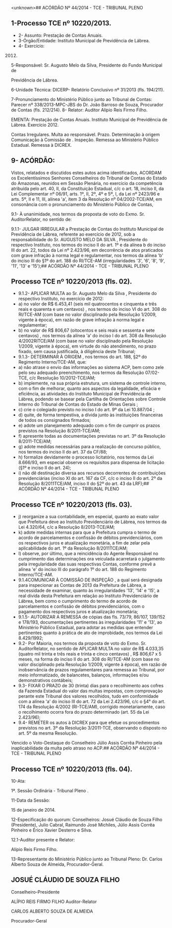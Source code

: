 &lt;unknown&gt;## ACÓRDÃO Nº 44/2014 - TCE - TRIBUNAL PLENO

## 1-Processo TCE nº 10220/2013.

- 2- Assunto: Prestação de Contas Anuais.
- 3-Órgão/Entidade: Instituto Municipal de Previdência de Lábrea.
- 4- Exercício:

2012.

5-Responsável: Sr. Augusto Melo da Silva, Presidente do Fundo Municipal de

Previdência de Lábrea.

6-Unidade Técnica: DICERP- Relatório Conclusivo nº 31/2013 (fls. 194/211).

7-Pronunciamento  do  Ministério  Público  junto  ao  Tribunal  de  Contas: Parecer  nº 338/2013-MPC-JBS do Dr. João Barroso de Souza, Procurador de Contas (fls. 212/214). 8- Relator: Auditor Alípio Reis Firmo Filho.

EMENTA: Prestação de Contas Anuais. Instituto Municipal de Previdência de Lábrea. Exercício 2012.

Contas Irregulares. Multa ao responsável. Prazo. Determinação à origem   Comunicação à Comissão de . Inspeção. Remessa  ao  Ministério  Público  Estadual. Remessa à DICREX.

## 9- ACÓRDÃO:

Vistos, relatados e discutidos estes autos acima identificados, ACORDAM os Excelentíssimos Senhores Conselheiros do Tribunal de Contas do Estado do Amazonas, reunidos em Sessão Plenária, no exercício da competência atribuída pelo  art. 40,  II, da Constituição Estadual, c/c o art. 18, inciso II, da Lei Complementar nº 06/91, arts. 1º, II, 2º, 4º e 5º,  I,  da  Lei  nº  2423/96  e arts. 5º,  II e 11,  III,  alínea 'a', item 3  da Resolução nº 04/2002-TCE/AM, em consonância com  o  pronunciamento  do  Ministério  Público  de Contas,

9.1-  À  unanimidade, nos termos da proposta de voto do Exmo. Sr. AuditorRelator, no sentido de:

9.1.1- JULGAR IRREGULAR a Prestação de Contas do Instituto Municipal de Previdência  de  Lábrea,  referente  ao  exercício  de  2012,  sob  a  responsabilidade  do  Sr. AUGUSTO MELO DA SILVA , Presidente do respectivo Instituto, nos termos do inciso II do art. 1º e da alínea b do inciso III do art. 22, todos da Lei nº 2.423/96, em decorrência de atos praticados com grave infração à norma legal e regulamentar, nos termos da alínea 'b' do inciso III do §1º do art. 188 do RI/TCE-AM (irregularidades '3', '6', '8', '9', '11', '13' e '15');## ACÓRDÃO Nº 44/2014 - TCE - TRIBUNAL PLENO

## Processo TCE nº 10220/2013 (fls. 02).

- 9.1.2-  APLICAR  MULTA ao  Sr. Augusto  Melo  da  Silva , Presidente  do respectivo Instituto, no exercício de 2012:
- a) no valor de R$ 6.453,41 (seis mil quatrocentos e cinquenta e três reais e quarenta e um centavos) , nos termos do inciso VI do art. 308 do RI/TCE-AM (com base no  valor  disciplinado  pela  Resolução  1/2009,  vigente  à  época),  em  razão  de  grave infração à norma legal e regulamentar;
- b)  no  valor  de R$  806,67  (oitocentos  e  seis  reais  e  sessenta  e  sete centavos) ,  nos  termos  da  alínea  'a'  do  inciso  I  do  art.  308  da  Resolução  4/2002RITCE/AM (com base no valor disciplinado pela Resolução 1/2009, vigente à época), em virtude  do  não  atendimento,  no  prazo  fixado,  sem  causa  justificada,  à  diligência  deste Tribunal;
- 9.1.3- DETERMINAR À ORIGEM ,  nos  termos do art. 188, §2º do Regimento Interno/TCE-AM, que:
- a) não atrase o envio das informações ao sistema ACP, bem como zele pelo seu  adequado  preenchimento,  nos  termos  da  Resolução  07/02-TCE,  c/c  Resolução 10/2012-TCE/AM;
- b) implemente, na sua própria estrutura, um sistema de controle interno, com o fim de melhorar, quanto aos aspectos da legalidade, eficácia e eficiência, as atividades do Instituto Municipal  de  Previdência  de  Lábrea,  podendo  se  basear  pela  Cartilha  de Orientações sobre Controle Interno do Tribunal de Contas do Estado de Minas Gerais ;
- c) crie o colegiado previsto no inciso I do art. 9º da Lei 10.887/04 ;
- d)  quite,  de  forma  tempestiva,  a  dívida  junto  às  instituições  financeiras  de todos os consignados firmados;
- e) adote um planejamento adequado com o fim de cumprir os prazos previstos na Resolução 8/2011-TCE/AM;
- f) apresente  todas  as  documentações  previstas  no  art.  3º  da  Resolução 8/2011-TCE/AM;
- g)  adote  medidas  necessárias  para  a  realização  de  concurso  público,  nos termos do inciso II do art. 37 da CF/88;
- h) formalize devidamente o processo licitatório, nos termos da Lei 8.666/93, em especial observe os requisitos para dispensa de licitação (§1º e inciso II do art. 24);
- i) não  dê  destinação  diversa  aos  recursos  decorrentes  de  contribuições previdenciárias (inciso XI do art. 167 da CF, c/c o inciso II do art. 2º da Resolução 8/2011TCE/AM, inciso II do §2º do art. 43 da LRF);## ACÓRDÃO Nº 44/2014 - TCE - TRIBUNAL PLENO

## Processo TCE nº 10220/2013 (fls. 03).

- j)  reorganize  a  sua  contabilidade,  em  especial,  quanto  ao  exato  valor  que Prefeitura deve ao  Instituto Previdenciário de Lábrea, nos termos da Lei 4.320/64, c/c a Resolução 8/2013-TCE/AM;
- k) adote medidas internas para que a Prefeitura cumpra o termo de acordo de parcelamentos  e  confissão  de  débitos  previdenciários,  com  os  respectivos  juros  e atualização monetária, a fim de zelar pela aplicabilidade do art. 1º da Resolução 8/2011TCE/AM;
- l) observe, por último, que a reincidência do Agente  Responsável  no cumprimento das determinações ora veiculada acarretará o julgamento pela irregularidade das suas respectivas Contas, conforme prevê a alínea 'e' do inciso III do parágrafo 1º do art. 188 do Regimento Interno/TCE-AM.
- 9.1.4COMUNICAR  À COMISSÃO DE INSPEÇÃO ,  a  qual  será  designada para inspecionar as Contas de 2013 da Prefeitura de Lábrea, a necessidade de examinar, quanto às irregularidades '13', '14' e '15', a real dívida desta Prefeitura em relação ao Instituto  Previdenciário  de  Lábrea,  bem  como  o  cumprimento  do  termo  de  acordo  de parcelamentos e confissão de débitos previdenciários, com o pagamento dos respectivos juros e atualização monetária;
- 9.1.5- AUTORIZAR A REMESSA de cópias das fls. 73/79, 86/107, 139/152 e 178/193, documentações pertinentes às irregularidades '11' e '13', ao Ministério Público Estadual, para adotar as medidas que entender pertinentes quanto à prática de ato de improbidade, nos termos da Lei 8.429/1992;
- 9.2-  Por  Maioria, nos  termos  da  proposta  de  voto  do  Exmo.  Sr.  AuditorRelator, no sentido de APLICAR MULTA no  valor  de R$ 4.033,35 (quatro mil trinta e três reais e trinta e cinco centavos) , R$ 806,67 x 5 meses, na forma do inciso II do art. 308  do  RI/TCE-AM  (com  base  no  valor  disciplinado  pela  Resolução  1/2009,  vigente  à época), em razão de inobservância de prazos regulamentares para remessa ao Tribunal, por  meio  informatizado,  de  balancetes,  balanços,  informações  e/ou  demonstrativos contábeis;
- 9.3- FIXAR O PRAZO de 30 (trinta) dias para o recolhimento aos cofres da Fazenda Estadual do valor das multas impostas, com comprovação perante este Tribunal dos valores recolhidos, tudo em conformidade com a alínea 'a' do inciso III do art. 72 da Lei 2.423/96,  c/c  o  §4°  do  art.  174  da  Resolução  4/2002  (RI-TCE/AM),  corrigido monetariamente, caso o recolhimento ocorra fora  do prazo determinado (art. 55 da Lei 2.423/96);
- 9.4-  REMETER  os  autos  à  DICREX para  que  efetue  os  procedimentos previstos  no  art.  3º  da  Resolução  3/2011-TCE,  observando  o  disposto  no  art.  5º  da mesma Resolução.

Vencido o Voto-Destaque do Conselheiro Júlio Assis Corrêa Pinheiro pela inaplicabilidade da multa pelo atraso no ACP.## ACÓRDÃO Nº 44/2014 - TCE - TRIBUNAL PLENO

## Processo TCE nº 10220/2013 (fls. 04).

10-Ata:

1ª. Sessão Ordinária - Tribunal Pleno .

11-Data da Sessão:

15 de janeiro de 2014.

12-Especificação do quorum: Conselheiros: Josué Cláudio de Souza Filho (Presidente), Julio Cabral, Raimundo José Michiles, Júlio Assis Corrêa Pinheiro e Érico Xavier Desterro e Silva.

12.1-Auditor presente e Relator:

Alípio Reis Firmo Filho.

13-Representante do Ministério Público junto ao Tribunal Pleno: Dr. Carlos Alberto Souza de Almeida, Procurador-Geral.

## JOSUÉ CLÁUDIO DE SOUZA FILHO

Conselheiro-Presidente

ALÍPIO REIS FIRMO FILHO Auditor-Relator

CARLOS ALBERTO SOUZA DE ALMEIDA

Procurador-Geral
